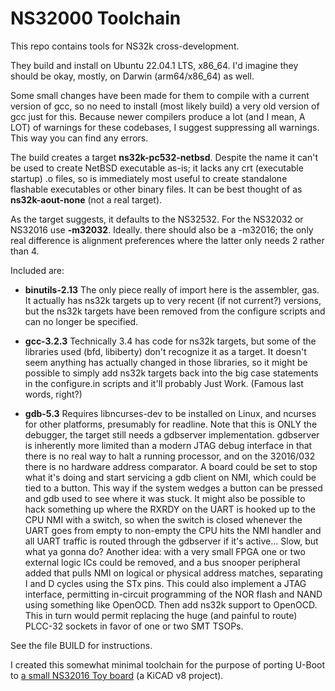 # NS32000 Toolchain
This repo contains tools for NS32k cross-development.

They build and install on Ubuntu 22.04.1 LTS, x86_64.
I'd imagine they should be okay, mostly, on Darwin (arm64/x86_64)
as well.

Some small changes have been made for them to compile with a current
version of gcc, so no need to install (most likely build) a very old
version of gcc just for this. Because newer compilers produce a lot
(and I mean, A LOT) of warnings for these codebases, I suggest
suppressing all warnings.  This way you can find any errors.

The build creates a target **ns32k-pc532-netbsd**.  Despite the name it
can't be used to create NetBSD executable as-is; it lacks any crt
(executable startup) .o files, so is immediately most useful to create
standalone flashable executables or other binary files.  It can be best
thought of as **ns32k-aout-none** (not a real target).

As the target suggests, it defaults to the NS32532. For the NS32032 or
NS32016 use **-m32032**.  Ideally. there should also be a -m32016; the only
real difference is alignment preferences where the latter only needs 2
rather than 4.

Included are:

* **binutils-2.13**
  The only piece really of import here is the assembler, gas.
  It actually has ns32k targets up to very recent (if not current?) versions, but
  the ns32k targets have been removed from the configure scripts and can no longer be specified.

* **gcc-3.2.3**
  Technically 3.4 has code for ns32k targets, but some of the
  libraries used (bfd, libiberty) don't recognize it as a target.
  It doesn't seem anything has
  actually changed in those libraries, so it might be possible to simply add ns32k
  targets back into the big case statements in the configure.in
  scripts and it'll probably Just Work.  (Famous last words, right?)

* **gdb-5.3**
  Requires libncurses-dev to be installed on Linux, and ncurses for other
  platforms, presumably for readline.
  Note that this is ONLY the debugger, the target still needs a gdbserver
  implementation.  gdbserver is inherently more limited than a modern JTAG
  debug interface in that there is no real way to halt a running processor,
  and on the 32016/032 there is no hardware address comparator.  A board
  could be set to stop what it's doing and start servicing a gdb client on
  NMI, which could be tied to a button.  This way if the system wedges a
  button can be pressed and gdb used to see where it was stuck.  It might
  also be possible to hack something up where the RXRDY on the UART is
  hooked up to the CPU NMI with a switch, so when the switch is closed
  whenever the UART goes from empty to non-empty the CPU hits the NMI handler
  and all UART traffic is routed through the gdbserver if it's active...
  Slow, but what ya gonna do?
  Another idea: with a very small FPGA one or two external logic ICs could
  be removed, and a bus snooper peripheral added that pulls NMI on logical or physical
  address matches, separating I and D cycles using the STx pins.  This could
  also implement a JTAG interface, permitting in-circuit programming of the
  NOR flash and NAND using something like OpenOCD.  Then add ns32k support to
  OpenOCD.  This in turn would permit replacing the huge (and painful to
  route) PLCC-32 sockets in favor of one or two SMT TSOPs.

See the file BUILD for instructions.

I created this somewhat minimal toolchain for the purpose of porting U-Boot
to [a small NS32016 Toy board](https://github.com/bson/ns32k) (a KiCAD v8 project).
